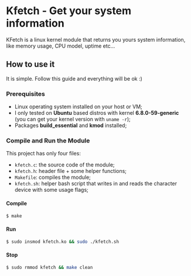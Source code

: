 # Kfetch - Get your system information
KFetch is a linux kernel module that returns you yours system information, like memory usage, CPU model, uptime etc...

## How to use it
It is simple. Follow this guide and everything will be ok :)

### Prerequisites
- Linux operating system installed on your host or VM;
- I only tested on **Ubuntu** based distros with kernel **6.8.0-59-generic** (you can get your kernel version with `uname -r`);
- Packages **build_essential** and **kmod** installed;

### Compile and Run the Module
This project has only four files: 
- `kfetch.c`: the source code of the module;
- `kfetch.h`: header file + some helper functions;
- `Makefile`: compiles the module;
- `kfetch.sh`: helper bash script that writes in and reads the character device with some usage flags;

#### Compile
```bash
$ make
```
#### Run
```bash
$ sudo insmod kfetch.ko && sudo ./kfetch.sh
```
#### Stop
```bash
$ sudo rmmod kfetch && make clean
```
